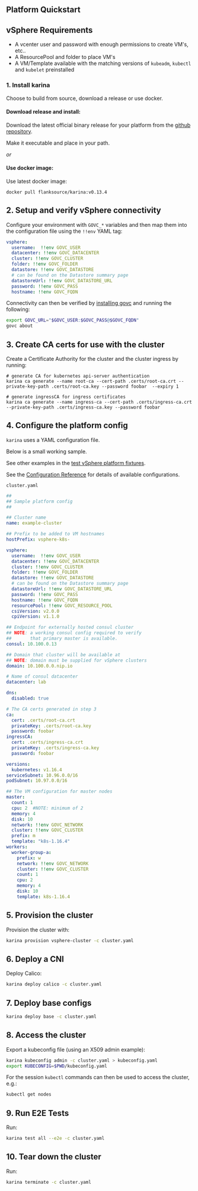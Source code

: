 ## Platform Quickstart



## vSphere Requirements

* A vcenter user and password with enough permissions to create VM's, etc..
* A ResourcePool and folder to place VM's
* A VM/Template available with the matching versions of `kubeadm`, `kubectl` and `kubelet` preinstalled

### 1. Install karina

Choose to build from source, download a release or use docker.

#### Download release and install:

Download the latest official binary release for your platform from the [github repository](https://github.com/flanksource/karina/releases/latest).

Make it executable and place in your path.

_or_

#### Use docker image:

Use latest docker image:

```
docker pull flanksource/karina:v0.13.4
```

## 2. Setup and verify vSphere connectivity

Configure your environment with `GOVC_*` variables and then map them into the configuration file using the `!!env` YAML tag:

```yaml
vsphere:
  username:  !!env GOVC_USER
  datacenter: !!env GOVC_DATACENTER
  cluster: !!env GOVC_CLUSTER
  folder: !!env GOVC_FOLDER
  datastore: !!env GOVC_DATASTORE
  # can be found on the Datastore summary page
  datastoreUrl: !!env GOVC_DATASTORE_URL
  password: !!env GOVC_PASS
  hostname: !!env GOVC_FQDN
```

Connectivity can then be verified by [installing govc](https://github.com/vmware/govmomi/tree/master/govc#installation) and running the following:

```bash
export GOVC_URL="$GOVC_USER:$GOVC_PASS@$GOVC_FQDN"
govc about
```

## 3. Create CA certs for use with the cluster

Create a Certificate Authority for the cluster and the cluster ingress by running:

```shell
# generate CA for kubernetes api-server authentication
karina ca generate --name root-ca --cert-path .certs/root-ca.crt --private-key-path .certs/root-ca.key --password foobar  --expiry 1

# generate ingressCA for ingress certificates
karina ca generate --name ingress-ca --cert-path .certs/ingress-ca.crt --private-key-path .certs/ingress-ca.key --password foobar
```

## 4. Configure the platform config

`karina` uses a YAML configuration file.

Below is a small working sample.

See other examples in the [test vSphere platform fixtures](https://github.com/flanksource/karina/tree/master/test/vsphere).

See the [Configuration Reference](./reference/config.md) for details of available configurations.

`cluster.yaml`

```yaml
##
## Sample platform config
##

## Cluster name
name: example-cluster

## Prefix to be added to VM hostnames
hostPrefix: vsphere-k8s-

vsphere:
  username:  !!env GOVC_USER
  datacenter: !!env GOVC_DATACENTER
  cluster: !!env GOVC_CLUSTER
  folder: !!env GOVC_FOLDER
  datastore: !!env GOVC_DATASTORE
  # can be found on the Datastore summary page
  datastoreUrl: !!env GOVC_DATASTORE_URL
  password: !!env GOVC_PASS
  hostname: !!env GOVC_FQDN
  resourcePool: !!env GOVC_RESOURCE_POOL
  csiVersion: v2.0.0
  cpiVersion: v1.1.0

## Endpoint for externally hosted consul cluster
## NOTE: a working consul config required to verify
##       that primary master is available.
consul: 10.100.0.13

## Domain that cluster will be available at
## NOTE: domain must be supplied for vSphere clusters
domain: 10.100.0.0.nip.io

# Name of consul datacenter
datacenter: lab

dns:
  disabled: true

# The CA certs generated in step 3
ca:
  cert: .certs/root-ca.crt
  privateKey: .certs/root-ca.key
  password: foobar
ingressCA:
  cert: .certs/ingress-ca.crt
  privateKey: .certs/ingress-ca.key
  password: foobar

versions:
  kubernetes: v1.16.4
serviceSubnet: 10.96.0.0/16
podSubnet: 10.97.0.0/16

## The VM configuration for master nodes
master:
  count: 1
  cpu: 2  #NOTE: minimum of 2
  memory: 4
  disk: 10
  network: !!env GOVC_NETWORK
  cluster: !!env GOVC_CLUSTER
  prefix: m
  template: "k8s-1.16.4"
workers:
  worker-group-a:
    prefix: w
    network: !!env GOVC_NETWORK
    cluster: !!env GOVC_CLUSTER
    count: 1
    cpu: 2
    memory: 4
    disk: 10
    template: k8s-1.16.4
```

## 5. Provision the cluster

Provision the cluster with:

```bash
karina provision vsphere-cluster -c cluster.yaml
```

## 6. Deploy a CNI

Deploy Calico:

```bash
karina deploy calico -c cluster.yaml
```

## 7. Deploy base configs

```bash
karina deploy base -c cluster.yaml
```

## 8. Access the cluster

Export a kubeconfig file (using an X509 admin example):

```bash
karina kubeconfig admin -c cluster.yaml > kubeconfig.yaml
export KUBECONFIG=$PWD/kubeconfig.yaml
```

For the session `kubectl` commands can then be used to access the cluster, e.g.:

```bash
kubectl get nodes
```

## 9. Run E2E Tests

Run:

```bash
karina test all --e2e -c cluster.yaml
```

## 10. Tear down the cluster

Run:

```bash
karina terminate -c cluster.yaml
```
